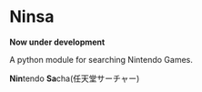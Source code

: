 # Ninsa

**Now under development**

A python module for searching Nintendo Games. 

**Nin**tendo **Sa**cha(任天堂サーチャー)
